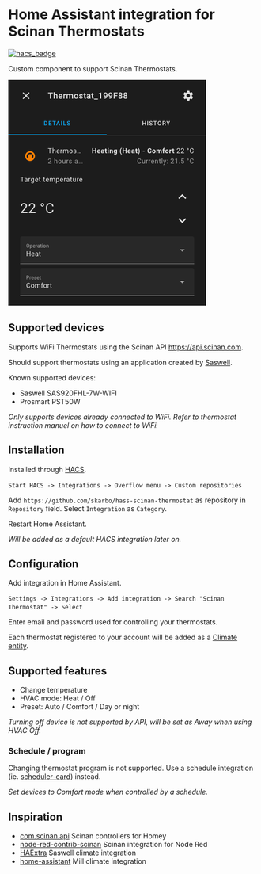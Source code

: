 # Home Assistant integration for Scinan Thermostats

[![hacs_badge](https://img.shields.io/badge/HACS-Custom-41BDF5.svg)](https://github.com/skarbo/hass-scinan-thermostat)

Custom component to support Scinan Thermostats.

![Climate entity](assets/images/climage_image.png)

## Supported devices

Supports WiFi Thermostats using the Scinan API https://api.scinan.com.

Should support thermostats using an application created
by [Saswell](https://play.google.com/store/apps/developer?id=saswell).

Known supported devices:

- Saswell SAS920FHL-7W-WIFI
- Prosmart PST50W

_Only supports devices already connected to WiFi. Refer to thermostat instruction manuel on how to connect to WiFi._

## Installation

Installed through [HACS](https://hacs.xyz/).

`Start HACS -> Integrations -> Overflow menu -> Custom repositories`

Add `https://github.com/skarbo/hass-scinan-thermostat` as repository in `Repository` field.
Select `Integration` as `Category`.

Restart Home Assistant.

_Will be added as a default HACS integration later on._

## Configuration

Add integration in Home Assistant.

`Settings -> Integrations -> Add integration -> Search "Scinan Thermostat" -> Select`

Enter email and password used for controlling your thermostats.

Each thermostat registered to your account will be added as
a [Climate entity](https://www.home-assistant.io/integrations/climate/).

## Supported features

- Change temperature
- HVAC mode: Heat / Off
- Preset: Auto / Comfort / Day or night

_Turning off device is not supported by API, will be set as Away when using HVAC Off._

### Schedule / program

Changing thermostat program is not supported. Use a schedule integration
(ie. [scheduler-card](https://github.com/nielsfaber/scheduler-card)) instead.

_Set devices to Comfort mode when controlled by a schedule._

## Inspiration

- [com.scinan.api](https://github.com/PetterRuud/com.scinan.api/) Scinan controllers for Homey
- [node-red-contrib-scinan](https://github.com/lodegaard/node-red-contrib-scinan) Scinan integration for Node Red
- [HAExtra](https://github.com/hdcola/HAExtra/blob/master/custom_components/climate/saswell.py) Saswell climate
  integration
- [home-assistant](https://github.com/home-assistant/core/tree/dev/homeassistant/components/mill) Mill climate
  integration